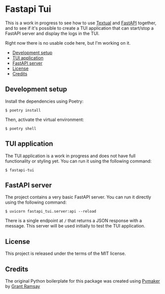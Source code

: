 # Fastapi Tui <!-- omit in toc -->

This is a work in progress to see how to use
[Textual](https://textual.textualize.io/) and
[FastAPI](https://fastapi.tiangolo.com/) together, and to see if it's possible
to create a TUI application that can start/stop a FastAPI server and display the
logs in the TUI.

Right now there is no usable code here, but I'm working on it.

- [Development setup](#development-setup)
- [TUI application](#tui-application)
- [FastAPI server](#fastapi-server)
- [License](#license)
- [Credits](#credits)

## Development setup

Install the dependencies using Poetry:

```console
$ poetry install
```

Then, activate the virtual environment:

```console
$ poetry shell
```

## TUI application

The TUI application is a work in progress and does not have full functionality
or styling yet. You can run it using the following command:

```console
$ fastapi-tui
```

## FastAPI server

The project contains a very basic FastAPI server. You can run it directly using
the following command:

```console
$ uvicorn fastapi_tui.server:api --reload
```

There is a single endpoint at `/` that returns a JSON response with a message.
This server will be used initially to test the TUI application.

## License

This project is released under the terms of the MIT license.

## Credits

The original Python boilerplate for this package was created using
[Pymaker](https://github.com/seapagan/py-maker) by [Grant
Ramsay](https://github.com/seapagan)
